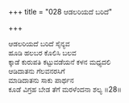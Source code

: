 +++
title = "028 ಆಡಲರಿಯದೆ ಬರಿದೆ"

+++
  
ಆಡಲರಿಯದೆ ಬರಿದೆ ಸೈನ್ಯವ  
ಹೂಡಿ ಹಲಬರ ಕೊಲಿಸಿ ಬಲವ  
ಕ್ಕಾಡೆ ಕುರುಪತಿ ಕಟ್ಟುವಡೆಯನೆ ಕಳನ ಮಧ್ಯದಲಿ  
ಆಡಿದಾತನು ಗೆಲವನರಸಿಗೆ  
ಮಾಡಿದಾತನು ಸಾಕು ಪಾರ್ಥನ  
ಕೂಡೆ ವಿಗ್ರಹ ಬೇಡ ತೆಗೆ ಮರಳೆಂದನಾ ಶಲ್ಯ      ॥28॥